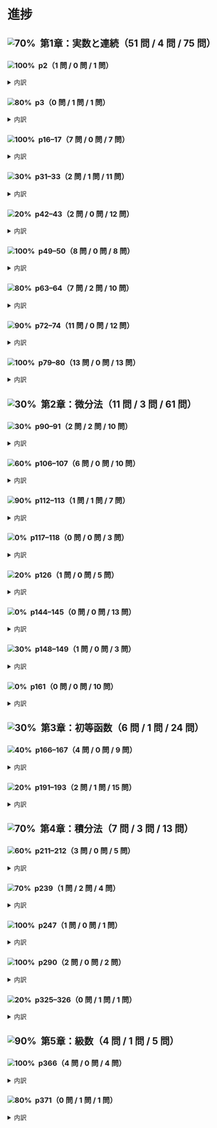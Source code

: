 # 進捗

## <picture><source media="(prefers-color-scheme: dark)" alt="70%"  srcset="https://img.shields.io/badge/70%25-8c8e02"><source media="(prefers-color-scheme: light)" alt="70%"  srcset="https://img.shields.io/badge/70%25-e5e833"><img alt="70%" src="https://img.shields.io/badge/70%25-e5e833"></picture>&nbsp; 第1章：実数と連続（51 問 / 4 問 / 75 問）

### <picture><source media="(prefers-color-scheme: dark)" alt="100%"  srcset="https://img.shields.io/badge/100%25-1f9b03"><source media="(prefers-color-scheme: light)" alt="100%"  srcset="https://img.shields.io/badge/100%25-46c12a"><img alt="100%" src="https://img.shields.io/badge/100%25-46c12a"></picture>&nbsp; p2（1 問 / 0 問 / 1 問）

<details>
<summary>内訳</summary>

<br/>

- [x] <picture><source media="(prefers-color-scheme: dark)" alt="100%"  srcset="https://img.shields.io/badge/100%25-1f9b03"><source media="(prefers-color-scheme: light)" alt="100%"  srcset="https://img.shields.io/badge/100%25-46c12a"><img alt="100%" src="https://img.shields.io/badge/100%25-46c12a"></picture>&nbsp; **p2：1**（11 / 11）
</details>

### <picture><source media="(prefers-color-scheme: dark)" alt="80%"  srcset="https://img.shields.io/badge/80%25-039b96"><source media="(prefers-color-scheme: light)" alt="80%"  srcset="https://img.shields.io/badge/80%25-2dcec9"><img alt="80%" src="https://img.shields.io/badge/80%25-2dcec9"></picture>&nbsp; p3（0 問 / 1 問 / 1 問）

<details>
<summary>内訳</summary>

<br/>

- [ ] <picture><source media="(prefers-color-scheme: dark)" alt="80%"  srcset="https://img.shields.io/badge/80%25-039b96"><source media="(prefers-color-scheme: light)" alt="80%"  srcset="https://img.shields.io/badge/80%25-2dcec9"><img alt="80%" src="https://img.shields.io/badge/80%25-2dcec9"></picture>&nbsp; **p3：2**（5 / 6）
</details>

### <picture><source media="(prefers-color-scheme: dark)" alt="100%"  srcset="https://img.shields.io/badge/100%25-1f9b03"><source media="(prefers-color-scheme: light)" alt="100%"  srcset="https://img.shields.io/badge/100%25-46c12a"><img alt="100%" src="https://img.shields.io/badge/100%25-46c12a"></picture>&nbsp; p16–17（7 問 / 0 問 / 7 問）

<details>
<summary>内訳</summary>

<br/>

- [x] <picture><source media="(prefers-color-scheme: dark)" alt="100%"  srcset="https://img.shields.io/badge/100%25-1f9b03"><source media="(prefers-color-scheme: light)" alt="100%"  srcset="https://img.shields.io/badge/100%25-46c12a"><img alt="100%" src="https://img.shields.io/badge/100%25-46c12a"></picture>&nbsp; **p16–17：1**（5 / 5）
- [x] <picture><source media="(prefers-color-scheme: dark)" alt="100%"  srcset="https://img.shields.io/badge/100%25-1f9b03"><source media="(prefers-color-scheme: light)" alt="100%"  srcset="https://img.shields.io/badge/100%25-46c12a"><img alt="100%" src="https://img.shields.io/badge/100%25-46c12a"></picture>&nbsp; **p16–17：2**
- [x] <picture><source media="(prefers-color-scheme: dark)" alt="100%"  srcset="https://img.shields.io/badge/100%25-1f9b03"><source media="(prefers-color-scheme: light)" alt="100%"  srcset="https://img.shields.io/badge/100%25-46c12a"><img alt="100%" src="https://img.shields.io/badge/100%25-46c12a"></picture>&nbsp; **p16–17：3**
- [x] <picture><source media="(prefers-color-scheme: dark)" alt="100%"  srcset="https://img.shields.io/badge/100%25-1f9b03"><source media="(prefers-color-scheme: light)" alt="100%"  srcset="https://img.shields.io/badge/100%25-46c12a"><img alt="100%" src="https://img.shields.io/badge/100%25-46c12a"></picture>&nbsp; **p16–17：4**
- [x] <picture><source media="(prefers-color-scheme: dark)" alt="100%"  srcset="https://img.shields.io/badge/100%25-1f9b03"><source media="(prefers-color-scheme: light)" alt="100%"  srcset="https://img.shields.io/badge/100%25-46c12a"><img alt="100%" src="https://img.shields.io/badge/100%25-46c12a"></picture>&nbsp; **p16–17：5**
- [x] <picture><source media="(prefers-color-scheme: dark)" alt="100%"  srcset="https://img.shields.io/badge/100%25-1f9b03"><source media="(prefers-color-scheme: light)" alt="100%"  srcset="https://img.shields.io/badge/100%25-46c12a"><img alt="100%" src="https://img.shields.io/badge/100%25-46c12a"></picture>&nbsp; **p16–17：6**
- [x] <picture><source media="(prefers-color-scheme: dark)" alt="100%"  srcset="https://img.shields.io/badge/100%25-1f9b03"><source media="(prefers-color-scheme: light)" alt="100%"  srcset="https://img.shields.io/badge/100%25-46c12a"><img alt="100%" src="https://img.shields.io/badge/100%25-46c12a"></picture>&nbsp; **p16–17：7**
</details>

### <picture><source media="(prefers-color-scheme: dark)" alt="30%"  srcset="https://img.shields.io/badge/30%25-b55003"><source media="(prefers-color-scheme: light)" alt="30%"  srcset="https://img.shields.io/badge/30%25-e88133"><img alt="30%" src="https://img.shields.io/badge/30%25-e88133"></picture>&nbsp; p31–33（2 問 / 1 問 / 11 問）

<details>
<summary>内訳</summary>

<br/>

- [ ] <picture><source media="(prefers-color-scheme: dark)" alt="90%"  srcset="https://img.shields.io/badge/90%25-039b96"><source media="(prefers-color-scheme: light)" alt="90%"  srcset="https://img.shields.io/badge/90%25-2dcec9"><img alt="90%" src="https://img.shields.io/badge/90%25-2dcec9"></picture>&nbsp; **p31–33：1**（6 / 7）
- [x] <picture><source media="(prefers-color-scheme: dark)" alt="100%"  srcset="https://img.shields.io/badge/100%25-1f9b03"><source media="(prefers-color-scheme: light)" alt="100%"  srcset="https://img.shields.io/badge/100%25-46c12a"><img alt="100%" src="https://img.shields.io/badge/100%25-46c12a"></picture>&nbsp; **p31–33：2**
- [ ] <picture><source media="(prefers-color-scheme: dark)" alt="0%"  srcset="https://img.shields.io/badge/0%25-a80319"><source media="(prefers-color-scheme: light)" alt="0%"  srcset="https://img.shields.io/badge/0%25-db3047"><img alt="0%" src="https://img.shields.io/badge/0%25-db3047"></picture>&nbsp; **p31–33：3**
- [ ] <picture><source media="(prefers-color-scheme: dark)" alt="0%"  srcset="https://img.shields.io/badge/0%25-a80319"><source media="(prefers-color-scheme: light)" alt="0%"  srcset="https://img.shields.io/badge/0%25-db3047"><img alt="0%" src="https://img.shields.io/badge/0%25-db3047"></picture>&nbsp; **p31–33：4**
- [ ] <picture><source media="(prefers-color-scheme: dark)" alt="0%"  srcset="https://img.shields.io/badge/0%25-a80319"><source media="(prefers-color-scheme: light)" alt="0%"  srcset="https://img.shields.io/badge/0%25-db3047"><img alt="0%" src="https://img.shields.io/badge/0%25-db3047"></picture>&nbsp; **p31–33：5**
- [ ] <picture><source media="(prefers-color-scheme: dark)" alt="0%"  srcset="https://img.shields.io/badge/0%25-a80319"><source media="(prefers-color-scheme: light)" alt="0%"  srcset="https://img.shields.io/badge/0%25-db3047"><img alt="0%" src="https://img.shields.io/badge/0%25-db3047"></picture>&nbsp; **p31–33：6**
- [ ] <picture><source media="(prefers-color-scheme: dark)" alt="0%"  srcset="https://img.shields.io/badge/0%25-a80319"><source media="(prefers-color-scheme: light)" alt="0%"  srcset="https://img.shields.io/badge/0%25-db3047"><img alt="0%" src="https://img.shields.io/badge/0%25-db3047"></picture>&nbsp; **p31–33：7**
- [ ] <picture><source media="(prefers-color-scheme: dark)" alt="0%"  srcset="https://img.shields.io/badge/0%25-a80319"><source media="(prefers-color-scheme: light)" alt="0%"  srcset="https://img.shields.io/badge/0%25-db3047"><img alt="0%" src="https://img.shields.io/badge/0%25-db3047"></picture>&nbsp; **p31–33：8**
- [ ] <picture><source media="(prefers-color-scheme: dark)" alt="0%"  srcset="https://img.shields.io/badge/0%25-a80319"><source media="(prefers-color-scheme: light)" alt="0%"  srcset="https://img.shields.io/badge/0%25-db3047"><img alt="0%" src="https://img.shields.io/badge/0%25-db3047"></picture>&nbsp; **p31–33：9**
- [ ] <picture><source media="(prefers-color-scheme: dark)" alt="0%"  srcset="https://img.shields.io/badge/0%25-a80319"><source media="(prefers-color-scheme: light)" alt="0%"  srcset="https://img.shields.io/badge/0%25-db3047"><img alt="0%" src="https://img.shields.io/badge/0%25-db3047"></picture>&nbsp; **p31–33：10**
- [x] <picture><source media="(prefers-color-scheme: dark)" alt="100%"  srcset="https://img.shields.io/badge/100%25-1f9b03"><source media="(prefers-color-scheme: light)" alt="100%"  srcset="https://img.shields.io/badge/100%25-46c12a"><img alt="100%" src="https://img.shields.io/badge/100%25-46c12a"></picture>&nbsp; **p31–33：11**
</details>

### <picture><source media="(prefers-color-scheme: dark)" alt="20%"  srcset="https://img.shields.io/badge/20%25-a80319"><source media="(prefers-color-scheme: light)" alt="20%"  srcset="https://img.shields.io/badge/20%25-db3047"><img alt="20%" src="https://img.shields.io/badge/20%25-db3047"></picture>&nbsp; p42–43（2 問 / 0 問 / 12 問）

<details>
<summary>内訳</summary>

<br/>

- [ ] <picture><source media="(prefers-color-scheme: dark)" alt="0%"  srcset="https://img.shields.io/badge/0%25-a80319"><source media="(prefers-color-scheme: light)" alt="0%"  srcset="https://img.shields.io/badge/0%25-db3047"><img alt="0%" src="https://img.shields.io/badge/0%25-db3047"></picture>&nbsp; **p42–43：1**
- [ ] <picture><source media="(prefers-color-scheme: dark)" alt="0%"  srcset="https://img.shields.io/badge/0%25-a80319"><source media="(prefers-color-scheme: light)" alt="0%"  srcset="https://img.shields.io/badge/0%25-db3047"><img alt="0%" src="https://img.shields.io/badge/0%25-db3047"></picture>&nbsp; **p42–43：2**
- [x] <picture><source media="(prefers-color-scheme: dark)" alt="100%"  srcset="https://img.shields.io/badge/100%25-1f9b03"><source media="(prefers-color-scheme: light)" alt="100%"  srcset="https://img.shields.io/badge/100%25-46c12a"><img alt="100%" src="https://img.shields.io/badge/100%25-46c12a"></picture>&nbsp; **p42–43：3**
- [ ] <picture><source media="(prefers-color-scheme: dark)" alt="0%"  srcset="https://img.shields.io/badge/0%25-a80319"><source media="(prefers-color-scheme: light)" alt="0%"  srcset="https://img.shields.io/badge/0%25-db3047"><img alt="0%" src="https://img.shields.io/badge/0%25-db3047"></picture>&nbsp; **p42–43：4**
- [ ] <picture><source media="(prefers-color-scheme: dark)" alt="0%"  srcset="https://img.shields.io/badge/0%25-a80319"><source media="(prefers-color-scheme: light)" alt="0%"  srcset="https://img.shields.io/badge/0%25-db3047"><img alt="0%" src="https://img.shields.io/badge/0%25-db3047"></picture>&nbsp; **p42–43：5**
- [ ] <picture><source media="(prefers-color-scheme: dark)" alt="0%"  srcset="https://img.shields.io/badge/0%25-a80319"><source media="(prefers-color-scheme: light)" alt="0%"  srcset="https://img.shields.io/badge/0%25-db3047"><img alt="0%" src="https://img.shields.io/badge/0%25-db3047"></picture>&nbsp; **p42–43：6**
- [ ] <picture><source media="(prefers-color-scheme: dark)" alt="0%"  srcset="https://img.shields.io/badge/0%25-a80319"><source media="(prefers-color-scheme: light)" alt="0%"  srcset="https://img.shields.io/badge/0%25-db3047"><img alt="0%" src="https://img.shields.io/badge/0%25-db3047"></picture>&nbsp; **p42–43：7**
- [ ] <picture><source media="(prefers-color-scheme: dark)" alt="0%"  srcset="https://img.shields.io/badge/0%25-a80319"><source media="(prefers-color-scheme: light)" alt="0%"  srcset="https://img.shields.io/badge/0%25-db3047"><img alt="0%" src="https://img.shields.io/badge/0%25-db3047"></picture>&nbsp; **p42–43：8**
- [ ] <picture><source media="(prefers-color-scheme: dark)" alt="0%"  srcset="https://img.shields.io/badge/0%25-a80319"><source media="(prefers-color-scheme: light)" alt="0%"  srcset="https://img.shields.io/badge/0%25-db3047"><img alt="0%" src="https://img.shields.io/badge/0%25-db3047"></picture>&nbsp; **p42–43：9**
- [ ] <picture><source media="(prefers-color-scheme: dark)" alt="0%"  srcset="https://img.shields.io/badge/0%25-a80319"><source media="(prefers-color-scheme: light)" alt="0%"  srcset="https://img.shields.io/badge/0%25-db3047"><img alt="0%" src="https://img.shields.io/badge/0%25-db3047"></picture>&nbsp; **p42–43：10**
- [x] <picture><source media="(prefers-color-scheme: dark)" alt="100%"  srcset="https://img.shields.io/badge/100%25-1f9b03"><source media="(prefers-color-scheme: light)" alt="100%"  srcset="https://img.shields.io/badge/100%25-46c12a"><img alt="100%" src="https://img.shields.io/badge/100%25-46c12a"></picture>&nbsp; **p42–43：11**
- [ ] <picture><source media="(prefers-color-scheme: dark)" alt="0%"  srcset="https://img.shields.io/badge/0%25-a80319"><source media="(prefers-color-scheme: light)" alt="0%"  srcset="https://img.shields.io/badge/0%25-db3047"><img alt="0%" src="https://img.shields.io/badge/0%25-db3047"></picture>&nbsp; **p42–43：12**
</details>

### <picture><source media="(prefers-color-scheme: dark)" alt="100%"  srcset="https://img.shields.io/badge/100%25-1f9b03"><source media="(prefers-color-scheme: light)" alt="100%"  srcset="https://img.shields.io/badge/100%25-46c12a"><img alt="100%" src="https://img.shields.io/badge/100%25-46c12a"></picture>&nbsp; p49–50（8 問 / 0 問 / 8 問）

<details>
<summary>内訳</summary>

<br/>

- [x] <picture><source media="(prefers-color-scheme: dark)" alt="100%"  srcset="https://img.shields.io/badge/100%25-1f9b03"><source media="(prefers-color-scheme: light)" alt="100%"  srcset="https://img.shields.io/badge/100%25-46c12a"><img alt="100%" src="https://img.shields.io/badge/100%25-46c12a"></picture>&nbsp; **p49–50：1**
- [x] <picture><source media="(prefers-color-scheme: dark)" alt="100%"  srcset="https://img.shields.io/badge/100%25-1f9b03"><source media="(prefers-color-scheme: light)" alt="100%"  srcset="https://img.shields.io/badge/100%25-46c12a"><img alt="100%" src="https://img.shields.io/badge/100%25-46c12a"></picture>&nbsp; **p49–50：2**（11 / 11）
- [x] <picture><source media="(prefers-color-scheme: dark)" alt="100%"  srcset="https://img.shields.io/badge/100%25-1f9b03"><source media="(prefers-color-scheme: light)" alt="100%"  srcset="https://img.shields.io/badge/100%25-46c12a"><img alt="100%" src="https://img.shields.io/badge/100%25-46c12a"></picture>&nbsp; **p49–50：3**
- [x] <picture><source media="(prefers-color-scheme: dark)" alt="100%"  srcset="https://img.shields.io/badge/100%25-1f9b03"><source media="(prefers-color-scheme: light)" alt="100%"  srcset="https://img.shields.io/badge/100%25-46c12a"><img alt="100%" src="https://img.shields.io/badge/100%25-46c12a"></picture>&nbsp; **p49–50：4**
- [x] <picture><source media="(prefers-color-scheme: dark)" alt="100%"  srcset="https://img.shields.io/badge/100%25-1f9b03"><source media="(prefers-color-scheme: light)" alt="100%"  srcset="https://img.shields.io/badge/100%25-46c12a"><img alt="100%" src="https://img.shields.io/badge/100%25-46c12a"></picture>&nbsp; **p49–50：5**
- [x] <picture><source media="(prefers-color-scheme: dark)" alt="100%"  srcset="https://img.shields.io/badge/100%25-1f9b03"><source media="(prefers-color-scheme: light)" alt="100%"  srcset="https://img.shields.io/badge/100%25-46c12a"><img alt="100%" src="https://img.shields.io/badge/100%25-46c12a"></picture>&nbsp; **p49–50：6**
- [x] <picture><source media="(prefers-color-scheme: dark)" alt="100%"  srcset="https://img.shields.io/badge/100%25-1f9b03"><source media="(prefers-color-scheme: light)" alt="100%"  srcset="https://img.shields.io/badge/100%25-46c12a"><img alt="100%" src="https://img.shields.io/badge/100%25-46c12a"></picture>&nbsp; **p49–50：7**（2 / 2）
- [x] <picture><source media="(prefers-color-scheme: dark)" alt="100%"  srcset="https://img.shields.io/badge/100%25-1f9b03"><source media="(prefers-color-scheme: light)" alt="100%"  srcset="https://img.shields.io/badge/100%25-46c12a"><img alt="100%" src="https://img.shields.io/badge/100%25-46c12a"></picture>&nbsp; **p49–50：8**
</details>

### <picture><source media="(prefers-color-scheme: dark)" alt="80%"  srcset="https://img.shields.io/badge/80%25-039b96"><source media="(prefers-color-scheme: light)" alt="80%"  srcset="https://img.shields.io/badge/80%25-2dcec9"><img alt="80%" src="https://img.shields.io/badge/80%25-2dcec9"></picture>&nbsp; p63–64（7 問 / 2 問 / 10 問）

<details>
<summary>内訳</summary>

<br/>

- [ ] <picture><source media="(prefers-color-scheme: dark)" alt="60%"  srcset="https://img.shields.io/badge/60%25-8c8e02"><source media="(prefers-color-scheme: light)" alt="60%"  srcset="https://img.shields.io/badge/60%25-e5e833"><img alt="60%" src="https://img.shields.io/badge/60%25-e5e833"></picture>&nbsp; **p63–64：1**（3 / 5）
- [x] <picture><source media="(prefers-color-scheme: dark)" alt="100%"  srcset="https://img.shields.io/badge/100%25-1f9b03"><source media="(prefers-color-scheme: light)" alt="100%"  srcset="https://img.shields.io/badge/100%25-46c12a"><img alt="100%" src="https://img.shields.io/badge/100%25-46c12a"></picture>&nbsp; **p63–64：2**（5 / 5）
- [ ] <picture><source media="(prefers-color-scheme: dark)" alt="50%"  srcset="https://img.shields.io/badge/50%25-8c8e02"><source media="(prefers-color-scheme: light)" alt="50%"  srcset="https://img.shields.io/badge/50%25-e5e833"><img alt="50%" src="https://img.shields.io/badge/50%25-e5e833"></picture>&nbsp; **p63–64：3**（1 / 2）
- [x] <picture><source media="(prefers-color-scheme: dark)" alt="100%"  srcset="https://img.shields.io/badge/100%25-1f9b03"><source media="(prefers-color-scheme: light)" alt="100%"  srcset="https://img.shields.io/badge/100%25-46c12a"><img alt="100%" src="https://img.shields.io/badge/100%25-46c12a"></picture>&nbsp; **p63–64：4**（2 / 2）
- [x] <picture><source media="(prefers-color-scheme: dark)" alt="100%"  srcset="https://img.shields.io/badge/100%25-1f9b03"><source media="(prefers-color-scheme: light)" alt="100%"  srcset="https://img.shields.io/badge/100%25-46c12a"><img alt="100%" src="https://img.shields.io/badge/100%25-46c12a"></picture>&nbsp; **p63–64：5**
- [x] <picture><source media="(prefers-color-scheme: dark)" alt="100%"  srcset="https://img.shields.io/badge/100%25-1f9b03"><source media="(prefers-color-scheme: light)" alt="100%"  srcset="https://img.shields.io/badge/100%25-46c12a"><img alt="100%" src="https://img.shields.io/badge/100%25-46c12a"></picture>&nbsp; **p63–64：6**
- [x] <picture><source media="(prefers-color-scheme: dark)" alt="100%"  srcset="https://img.shields.io/badge/100%25-1f9b03"><source media="(prefers-color-scheme: light)" alt="100%"  srcset="https://img.shields.io/badge/100%25-46c12a"><img alt="100%" src="https://img.shields.io/badge/100%25-46c12a"></picture>&nbsp; **p63–64：7**
- [x] <picture><source media="(prefers-color-scheme: dark)" alt="100%"  srcset="https://img.shields.io/badge/100%25-1f9b03"><source media="(prefers-color-scheme: light)" alt="100%"  srcset="https://img.shields.io/badge/100%25-46c12a"><img alt="100%" src="https://img.shields.io/badge/100%25-46c12a"></picture>&nbsp; **p63–64：8**
- [x] <picture><source media="(prefers-color-scheme: dark)" alt="100%"  srcset="https://img.shields.io/badge/100%25-1f9b03"><source media="(prefers-color-scheme: light)" alt="100%"  srcset="https://img.shields.io/badge/100%25-46c12a"><img alt="100%" src="https://img.shields.io/badge/100%25-46c12a"></picture>&nbsp; **p63–64：9**
- [ ] <picture><source media="(prefers-color-scheme: dark)" alt="0%"  srcset="https://img.shields.io/badge/0%25-a80319"><source media="(prefers-color-scheme: light)" alt="0%"  srcset="https://img.shields.io/badge/0%25-db3047"><img alt="0%" src="https://img.shields.io/badge/0%25-db3047"></picture>&nbsp; **p63–64：10**
</details>

### <picture><source media="(prefers-color-scheme: dark)" alt="90%"  srcset="https://img.shields.io/badge/90%25-039b96"><source media="(prefers-color-scheme: light)" alt="90%"  srcset="https://img.shields.io/badge/90%25-2dcec9"><img alt="90%" src="https://img.shields.io/badge/90%25-2dcec9"></picture>&nbsp; p72–74（11 問 / 0 問 / 12 問）

<details>
<summary>内訳</summary>

<br/>

- [x] <picture><source media="(prefers-color-scheme: dark)" alt="100%"  srcset="https://img.shields.io/badge/100%25-1f9b03"><source media="(prefers-color-scheme: light)" alt="100%"  srcset="https://img.shields.io/badge/100%25-46c12a"><img alt="100%" src="https://img.shields.io/badge/100%25-46c12a"></picture>&nbsp; **p72–74：1**（5 / 5）
- [ ] <picture><source media="(prefers-color-scheme: dark)" alt="0%"  srcset="https://img.shields.io/badge/0%25-a80319"><source media="(prefers-color-scheme: light)" alt="0%"  srcset="https://img.shields.io/badge/0%25-db3047"><img alt="0%" src="https://img.shields.io/badge/0%25-db3047"></picture>&nbsp; **p72–74：2**（0 / 3）
- [x] <picture><source media="(prefers-color-scheme: dark)" alt="100%"  srcset="https://img.shields.io/badge/100%25-1f9b03"><source media="(prefers-color-scheme: light)" alt="100%"  srcset="https://img.shields.io/badge/100%25-46c12a"><img alt="100%" src="https://img.shields.io/badge/100%25-46c12a"></picture>&nbsp; **p72–74：3**
- [x] <picture><source media="(prefers-color-scheme: dark)" alt="100%"  srcset="https://img.shields.io/badge/100%25-1f9b03"><source media="(prefers-color-scheme: light)" alt="100%"  srcset="https://img.shields.io/badge/100%25-46c12a"><img alt="100%" src="https://img.shields.io/badge/100%25-46c12a"></picture>&nbsp; **p72–74：4**
- [x] <picture><source media="(prefers-color-scheme: dark)" alt="100%"  srcset="https://img.shields.io/badge/100%25-1f9b03"><source media="(prefers-color-scheme: light)" alt="100%"  srcset="https://img.shields.io/badge/100%25-46c12a"><img alt="100%" src="https://img.shields.io/badge/100%25-46c12a"></picture>&nbsp; **p72–74：5**
- [x] <picture><source media="(prefers-color-scheme: dark)" alt="100%"  srcset="https://img.shields.io/badge/100%25-1f9b03"><source media="(prefers-color-scheme: light)" alt="100%"  srcset="https://img.shields.io/badge/100%25-46c12a"><img alt="100%" src="https://img.shields.io/badge/100%25-46c12a"></picture>&nbsp; **p72–74：6**
- [x] <picture><source media="(prefers-color-scheme: dark)" alt="100%"  srcset="https://img.shields.io/badge/100%25-1f9b03"><source media="(prefers-color-scheme: light)" alt="100%"  srcset="https://img.shields.io/badge/100%25-46c12a"><img alt="100%" src="https://img.shields.io/badge/100%25-46c12a"></picture>&nbsp; **p72–74：7**
- [x] <picture><source media="(prefers-color-scheme: dark)" alt="100%"  srcset="https://img.shields.io/badge/100%25-1f9b03"><source media="(prefers-color-scheme: light)" alt="100%"  srcset="https://img.shields.io/badge/100%25-46c12a"><img alt="100%" src="https://img.shields.io/badge/100%25-46c12a"></picture>&nbsp; **p72–74：8**
- [x] <picture><source media="(prefers-color-scheme: dark)" alt="100%"  srcset="https://img.shields.io/badge/100%25-1f9b03"><source media="(prefers-color-scheme: light)" alt="100%"  srcset="https://img.shields.io/badge/100%25-46c12a"><img alt="100%" src="https://img.shields.io/badge/100%25-46c12a"></picture>&nbsp; **p72–74：9**
- [x] <picture><source media="(prefers-color-scheme: dark)" alt="100%"  srcset="https://img.shields.io/badge/100%25-1f9b03"><source media="(prefers-color-scheme: light)" alt="100%"  srcset="https://img.shields.io/badge/100%25-46c12a"><img alt="100%" src="https://img.shields.io/badge/100%25-46c12a"></picture>&nbsp; **p72–74：10**
- [x] <picture><source media="(prefers-color-scheme: dark)" alt="100%"  srcset="https://img.shields.io/badge/100%25-1f9b03"><source media="(prefers-color-scheme: light)" alt="100%"  srcset="https://img.shields.io/badge/100%25-46c12a"><img alt="100%" src="https://img.shields.io/badge/100%25-46c12a"></picture>&nbsp; **p72–74：11**
- [x] <picture><source media="(prefers-color-scheme: dark)" alt="100%"  srcset="https://img.shields.io/badge/100%25-1f9b03"><source media="(prefers-color-scheme: light)" alt="100%"  srcset="https://img.shields.io/badge/100%25-46c12a"><img alt="100%" src="https://img.shields.io/badge/100%25-46c12a"></picture>&nbsp; **p72–74：12**
</details>

### <picture><source media="(prefers-color-scheme: dark)" alt="100%"  srcset="https://img.shields.io/badge/100%25-1f9b03"><source media="(prefers-color-scheme: light)" alt="100%"  srcset="https://img.shields.io/badge/100%25-46c12a"><img alt="100%" src="https://img.shields.io/badge/100%25-46c12a"></picture>&nbsp; p79–80（13 問 / 0 問 / 13 問）

<details>
<summary>内訳</summary>

<br/>

- [x] <picture><source media="(prefers-color-scheme: dark)" alt="100%"  srcset="https://img.shields.io/badge/100%25-1f9b03"><source media="(prefers-color-scheme: light)" alt="100%"  srcset="https://img.shields.io/badge/100%25-46c12a"><img alt="100%" src="https://img.shields.io/badge/100%25-46c12a"></picture>&nbsp; **p79–80：1**
- [x] <picture><source media="(prefers-color-scheme: dark)" alt="100%"  srcset="https://img.shields.io/badge/100%25-1f9b03"><source media="(prefers-color-scheme: light)" alt="100%"  srcset="https://img.shields.io/badge/100%25-46c12a"><img alt="100%" src="https://img.shields.io/badge/100%25-46c12a"></picture>&nbsp; **p79–80：2**
- [x] <picture><source media="(prefers-color-scheme: dark)" alt="100%"  srcset="https://img.shields.io/badge/100%25-1f9b03"><source media="(prefers-color-scheme: light)" alt="100%"  srcset="https://img.shields.io/badge/100%25-46c12a"><img alt="100%" src="https://img.shields.io/badge/100%25-46c12a"></picture>&nbsp; **p79–80：3**
- [x] <picture><source media="(prefers-color-scheme: dark)" alt="100%"  srcset="https://img.shields.io/badge/100%25-1f9b03"><source media="(prefers-color-scheme: light)" alt="100%"  srcset="https://img.shields.io/badge/100%25-46c12a"><img alt="100%" src="https://img.shields.io/badge/100%25-46c12a"></picture>&nbsp; **p79–80：4**
- [x] <picture><source media="(prefers-color-scheme: dark)" alt="100%"  srcset="https://img.shields.io/badge/100%25-1f9b03"><source media="(prefers-color-scheme: light)" alt="100%"  srcset="https://img.shields.io/badge/100%25-46c12a"><img alt="100%" src="https://img.shields.io/badge/100%25-46c12a"></picture>&nbsp; **p79–80：5**
- [x] <picture><source media="(prefers-color-scheme: dark)" alt="100%"  srcset="https://img.shields.io/badge/100%25-1f9b03"><source media="(prefers-color-scheme: light)" alt="100%"  srcset="https://img.shields.io/badge/100%25-46c12a"><img alt="100%" src="https://img.shields.io/badge/100%25-46c12a"></picture>&nbsp; **p79–80：6**
- [x] <picture><source media="(prefers-color-scheme: dark)" alt="100%"  srcset="https://img.shields.io/badge/100%25-1f9b03"><source media="(prefers-color-scheme: light)" alt="100%"  srcset="https://img.shields.io/badge/100%25-46c12a"><img alt="100%" src="https://img.shields.io/badge/100%25-46c12a"></picture>&nbsp; **p79–80：7**
- [x] <picture><source media="(prefers-color-scheme: dark)" alt="100%"  srcset="https://img.shields.io/badge/100%25-1f9b03"><source media="(prefers-color-scheme: light)" alt="100%"  srcset="https://img.shields.io/badge/100%25-46c12a"><img alt="100%" src="https://img.shields.io/badge/100%25-46c12a"></picture>&nbsp; **p79–80：8**
- [x] <picture><source media="(prefers-color-scheme: dark)" alt="100%"  srcset="https://img.shields.io/badge/100%25-1f9b03"><source media="(prefers-color-scheme: light)" alt="100%"  srcset="https://img.shields.io/badge/100%25-46c12a"><img alt="100%" src="https://img.shields.io/badge/100%25-46c12a"></picture>&nbsp; **p79–80：9**
- [x] <picture><source media="(prefers-color-scheme: dark)" alt="100%"  srcset="https://img.shields.io/badge/100%25-1f9b03"><source media="(prefers-color-scheme: light)" alt="100%"  srcset="https://img.shields.io/badge/100%25-46c12a"><img alt="100%" src="https://img.shields.io/badge/100%25-46c12a"></picture>&nbsp; **p79–80：10**
- [x] <picture><source media="(prefers-color-scheme: dark)" alt="100%"  srcset="https://img.shields.io/badge/100%25-1f9b03"><source media="(prefers-color-scheme: light)" alt="100%"  srcset="https://img.shields.io/badge/100%25-46c12a"><img alt="100%" src="https://img.shields.io/badge/100%25-46c12a"></picture>&nbsp; **p79–80：11**
- [x] <picture><source media="(prefers-color-scheme: dark)" alt="100%"  srcset="https://img.shields.io/badge/100%25-1f9b03"><source media="(prefers-color-scheme: light)" alt="100%"  srcset="https://img.shields.io/badge/100%25-46c12a"><img alt="100%" src="https://img.shields.io/badge/100%25-46c12a"></picture>&nbsp; **p79–80：12**（2 / 2）
- [x] <picture><source media="(prefers-color-scheme: dark)" alt="100%"  srcset="https://img.shields.io/badge/100%25-1f9b03"><source media="(prefers-color-scheme: light)" alt="100%"  srcset="https://img.shields.io/badge/100%25-46c12a"><img alt="100%" src="https://img.shields.io/badge/100%25-46c12a"></picture>&nbsp; **p79–80：13**
</details>


## <picture><source media="(prefers-color-scheme: dark)" alt="30%"  srcset="https://img.shields.io/badge/30%25-b55003"><source media="(prefers-color-scheme: light)" alt="30%"  srcset="https://img.shields.io/badge/30%25-e88133"><img alt="30%" src="https://img.shields.io/badge/30%25-e88133"></picture>&nbsp; 第2章：微分法（11 問 / 3 問 / 61 問）

### <picture><source media="(prefers-color-scheme: dark)" alt="30%"  srcset="https://img.shields.io/badge/30%25-b55003"><source media="(prefers-color-scheme: light)" alt="30%"  srcset="https://img.shields.io/badge/30%25-e88133"><img alt="30%" src="https://img.shields.io/badge/30%25-e88133"></picture>&nbsp; p90–91（2 問 / 2 問 / 10 問）

<details>
<summary>内訳</summary>

<br/>

- [ ] <picture><source media="(prefers-color-scheme: dark)" alt="50%"  srcset="https://img.shields.io/badge/50%25-8c8e02"><source media="(prefers-color-scheme: light)" alt="50%"  srcset="https://img.shields.io/badge/50%25-e5e833"><img alt="50%" src="https://img.shields.io/badge/50%25-e5e833"></picture>&nbsp; **p90–91：1**（3 / 6）
- [ ] <picture><source media="(prefers-color-scheme: dark)" alt="0%"  srcset="https://img.shields.io/badge/0%25-a80319"><source media="(prefers-color-scheme: light)" alt="0%"  srcset="https://img.shields.io/badge/0%25-db3047"><img alt="0%" src="https://img.shields.io/badge/0%25-db3047"></picture>&nbsp; **p90–91：2**
- [x] <picture><source media="(prefers-color-scheme: dark)" alt="100%"  srcset="https://img.shields.io/badge/100%25-1f9b03"><source media="(prefers-color-scheme: light)" alt="100%"  srcset="https://img.shields.io/badge/100%25-46c12a"><img alt="100%" src="https://img.shields.io/badge/100%25-46c12a"></picture>&nbsp; **p90–91：3**（9 / 9）
- [ ] <picture><source media="(prefers-color-scheme: dark)" alt="0%"  srcset="https://img.shields.io/badge/0%25-a80319"><source media="(prefers-color-scheme: light)" alt="0%"  srcset="https://img.shields.io/badge/0%25-db3047"><img alt="0%" src="https://img.shields.io/badge/0%25-db3047"></picture>&nbsp; **p90–91：4**（0 / 5）
- [ ] <picture><source media="(prefers-color-scheme: dark)" alt="0%"  srcset="https://img.shields.io/badge/0%25-a80319"><source media="(prefers-color-scheme: light)" alt="0%"  srcset="https://img.shields.io/badge/0%25-db3047"><img alt="0%" src="https://img.shields.io/badge/0%25-db3047"></picture>&nbsp; **p90–91：5**（0 / 2）
- [ ] <picture><source media="(prefers-color-scheme: dark)" alt="0%"  srcset="https://img.shields.io/badge/0%25-a80319"><source media="(prefers-color-scheme: light)" alt="0%"  srcset="https://img.shields.io/badge/0%25-db3047"><img alt="0%" src="https://img.shields.io/badge/0%25-db3047"></picture>&nbsp; **p90–91：6**（0 / 2）
- [ ] <picture><source media="(prefers-color-scheme: dark)" alt="0%"  srcset="https://img.shields.io/badge/0%25-a80319"><source media="(prefers-color-scheme: light)" alt="0%"  srcset="https://img.shields.io/badge/0%25-db3047"><img alt="0%" src="https://img.shields.io/badge/0%25-db3047"></picture>&nbsp; **p90–91：7**（0 / 5）
- [ ] <picture><source media="(prefers-color-scheme: dark)" alt="0%"  srcset="https://img.shields.io/badge/0%25-a80319"><source media="(prefers-color-scheme: light)" alt="0%"  srcset="https://img.shields.io/badge/0%25-db3047"><img alt="0%" src="https://img.shields.io/badge/0%25-db3047"></picture>&nbsp; **p90–91：8**（0 / 6）
- [ ] <picture><source media="(prefers-color-scheme: dark)" alt="20%"  srcset="https://img.shields.io/badge/20%25-a80319"><source media="(prefers-color-scheme: light)" alt="20%"  srcset="https://img.shields.io/badge/20%25-db3047"><img alt="20%" src="https://img.shields.io/badge/20%25-db3047"></picture>&nbsp; **p90–91：9**（1 / 6）
- [x] <picture><source media="(prefers-color-scheme: dark)" alt="100%"  srcset="https://img.shields.io/badge/100%25-1f9b03"><source media="(prefers-color-scheme: light)" alt="100%"  srcset="https://img.shields.io/badge/100%25-46c12a"><img alt="100%" src="https://img.shields.io/badge/100%25-46c12a"></picture>&nbsp; **p90–91：10**
</details>

### <picture><source media="(prefers-color-scheme: dark)" alt="60%"  srcset="https://img.shields.io/badge/60%25-8c8e02"><source media="(prefers-color-scheme: light)" alt="60%"  srcset="https://img.shields.io/badge/60%25-e5e833"><img alt="60%" src="https://img.shields.io/badge/60%25-e5e833"></picture>&nbsp; p106–107（6 問 / 0 問 / 10 問）

<details>
<summary>内訳</summary>

<br/>

- [x] <picture><source media="(prefers-color-scheme: dark)" alt="100%"  srcset="https://img.shields.io/badge/100%25-1f9b03"><source media="(prefers-color-scheme: light)" alt="100%"  srcset="https://img.shields.io/badge/100%25-46c12a"><img alt="100%" src="https://img.shields.io/badge/100%25-46c12a"></picture>&nbsp; **p106–107：1**
- [x] <picture><source media="(prefers-color-scheme: dark)" alt="100%"  srcset="https://img.shields.io/badge/100%25-1f9b03"><source media="(prefers-color-scheme: light)" alt="100%"  srcset="https://img.shields.io/badge/100%25-46c12a"><img alt="100%" src="https://img.shields.io/badge/100%25-46c12a"></picture>&nbsp; **p106–107：2**
- [x] <picture><source media="(prefers-color-scheme: dark)" alt="100%"  srcset="https://img.shields.io/badge/100%25-1f9b03"><source media="(prefers-color-scheme: light)" alt="100%"  srcset="https://img.shields.io/badge/100%25-46c12a"><img alt="100%" src="https://img.shields.io/badge/100%25-46c12a"></picture>&nbsp; **p106–107：3**
- [ ] <picture><source media="(prefers-color-scheme: dark)" alt="0%"  srcset="https://img.shields.io/badge/0%25-a80319"><source media="(prefers-color-scheme: light)" alt="0%"  srcset="https://img.shields.io/badge/0%25-db3047"><img alt="0%" src="https://img.shields.io/badge/0%25-db3047"></picture>&nbsp; **p106–107：4**
- [ ] <picture><source media="(prefers-color-scheme: dark)" alt="0%"  srcset="https://img.shields.io/badge/0%25-a80319"><source media="(prefers-color-scheme: light)" alt="0%"  srcset="https://img.shields.io/badge/0%25-db3047"><img alt="0%" src="https://img.shields.io/badge/0%25-db3047"></picture>&nbsp; **p106–107：5**（0 / 5）
- [ ] <picture><source media="(prefers-color-scheme: dark)" alt="0%"  srcset="https://img.shields.io/badge/0%25-a80319"><source media="(prefers-color-scheme: light)" alt="0%"  srcset="https://img.shields.io/badge/0%25-db3047"><img alt="0%" src="https://img.shields.io/badge/0%25-db3047"></picture>&nbsp; **p106–107：6**（0 / 3）
- [ ] <picture><source media="(prefers-color-scheme: dark)" alt="0%"  srcset="https://img.shields.io/badge/0%25-a80319"><source media="(prefers-color-scheme: light)" alt="0%"  srcset="https://img.shields.io/badge/0%25-db3047"><img alt="0%" src="https://img.shields.io/badge/0%25-db3047"></picture>&nbsp; **p106–107：7**
- [x] <picture><source media="(prefers-color-scheme: dark)" alt="100%"  srcset="https://img.shields.io/badge/100%25-1f9b03"><source media="(prefers-color-scheme: light)" alt="100%"  srcset="https://img.shields.io/badge/100%25-46c12a"><img alt="100%" src="https://img.shields.io/badge/100%25-46c12a"></picture>&nbsp; **p106–107：8**（2 / 2）
- [x] <picture><source media="(prefers-color-scheme: dark)" alt="100%"  srcset="https://img.shields.io/badge/100%25-1f9b03"><source media="(prefers-color-scheme: light)" alt="100%"  srcset="https://img.shields.io/badge/100%25-46c12a"><img alt="100%" src="https://img.shields.io/badge/100%25-46c12a"></picture>&nbsp; **p106–107：9**
- [x] <picture><source media="(prefers-color-scheme: dark)" alt="100%"  srcset="https://img.shields.io/badge/100%25-1f9b03"><source media="(prefers-color-scheme: light)" alt="100%"  srcset="https://img.shields.io/badge/100%25-46c12a"><img alt="100%" src="https://img.shields.io/badge/100%25-46c12a"></picture>&nbsp; **p106–107：10**
</details>

### <picture><source media="(prefers-color-scheme: dark)" alt="90%"  srcset="https://img.shields.io/badge/90%25-039b96"><source media="(prefers-color-scheme: light)" alt="90%"  srcset="https://img.shields.io/badge/90%25-2dcec9"><img alt="90%" src="https://img.shields.io/badge/90%25-2dcec9"></picture>&nbsp; p112–113（1 問 / 1 問 / 7 問）

<details>
<summary>内訳</summary>

<br/>

- [ ] <picture><source media="(prefers-color-scheme: dark)" alt="90%"  srcset="https://img.shields.io/badge/90%25-039b96"><source media="(prefers-color-scheme: light)" alt="90%"  srcset="https://img.shields.io/badge/90%25-2dcec9"><img alt="90%" src="https://img.shields.io/badge/90%25-2dcec9"></picture>&nbsp; **p112–113：1**
- [ ] <picture><source media="(prefers-color-scheme: dark)" alt="0%"  srcset="https://img.shields.io/badge/0%25-a80319"><source media="(prefers-color-scheme: light)" alt="0%"  srcset="https://img.shields.io/badge/0%25-db3047"><img alt="0%" src="https://img.shields.io/badge/0%25-db3047"></picture>&nbsp; **p112–113：2**
- [ ] <picture><source media="(prefers-color-scheme: dark)" alt="0%"  srcset="https://img.shields.io/badge/0%25-a80319"><source media="(prefers-color-scheme: light)" alt="0%"  srcset="https://img.shields.io/badge/0%25-db3047"><img alt="0%" src="https://img.shields.io/badge/0%25-db3047"></picture>&nbsp; **p112–113：3**
- [x] <picture><source media="(prefers-color-scheme: dark)" alt="100%"  srcset="https://img.shields.io/badge/100%25-1f9b03"><source media="(prefers-color-scheme: light)" alt="100%"  srcset="https://img.shields.io/badge/100%25-46c12a"><img alt="100%" src="https://img.shields.io/badge/100%25-46c12a"></picture>&nbsp; **p112–113：4**
- [ ] <picture><source media="(prefers-color-scheme: dark)" alt="0%"  srcset="https://img.shields.io/badge/0%25-a80319"><source media="(prefers-color-scheme: light)" alt="0%"  srcset="https://img.shields.io/badge/0%25-db3047"><img alt="0%" src="https://img.shields.io/badge/0%25-db3047"></picture>&nbsp; **p112–113：5**
- [ ] <picture><source media="(prefers-color-scheme: dark)" alt="0%"  srcset="https://img.shields.io/badge/0%25-a80319"><source media="(prefers-color-scheme: light)" alt="0%"  srcset="https://img.shields.io/badge/0%25-db3047"><img alt="0%" src="https://img.shields.io/badge/0%25-db3047"></picture>&nbsp; **p112–113：6**
- [ ] <picture><source media="(prefers-color-scheme: dark)" alt="0%"  srcset="https://img.shields.io/badge/0%25-a80319"><source media="(prefers-color-scheme: light)" alt="0%"  srcset="https://img.shields.io/badge/0%25-db3047"><img alt="0%" src="https://img.shields.io/badge/0%25-db3047"></picture>&nbsp; **p112–113：7**
</details>

### <picture><source media="(prefers-color-scheme: dark)" alt="0%"  srcset="https://img.shields.io/badge/0%25-a80319"><source media="(prefers-color-scheme: light)" alt="0%"  srcset="https://img.shields.io/badge/0%25-db3047"><img alt="0%" src="https://img.shields.io/badge/0%25-db3047"></picture>&nbsp; p117–118（0 問 / 0 問 / 3 問）

<details>
<summary>内訳</summary>

<br/>

- [ ] <picture><source media="(prefers-color-scheme: dark)" alt="0%"  srcset="https://img.shields.io/badge/0%25-a80319"><source media="(prefers-color-scheme: light)" alt="0%"  srcset="https://img.shields.io/badge/0%25-db3047"><img alt="0%" src="https://img.shields.io/badge/0%25-db3047"></picture>&nbsp; **p117–118：1**（0 / 4）
- [ ] <picture><source media="(prefers-color-scheme: dark)" alt="0%"  srcset="https://img.shields.io/badge/0%25-a80319"><source media="(prefers-color-scheme: light)" alt="0%"  srcset="https://img.shields.io/badge/0%25-db3047"><img alt="0%" src="https://img.shields.io/badge/0%25-db3047"></picture>&nbsp; **p117–118：2**（0 / 2）
- [ ] <picture><source media="(prefers-color-scheme: dark)" alt="0%"  srcset="https://img.shields.io/badge/0%25-a80319"><source media="(prefers-color-scheme: light)" alt="0%"  srcset="https://img.shields.io/badge/0%25-db3047"><img alt="0%" src="https://img.shields.io/badge/0%25-db3047"></picture>&nbsp; **p117–118：3**（0 / 3）
</details>

### <picture><source media="(prefers-color-scheme: dark)" alt="20%"  srcset="https://img.shields.io/badge/20%25-a80319"><source media="(prefers-color-scheme: light)" alt="20%"  srcset="https://img.shields.io/badge/20%25-db3047"><img alt="20%" src="https://img.shields.io/badge/20%25-db3047"></picture>&nbsp; p126（1 問 / 0 問 / 5 問）

<details>
<summary>内訳</summary>

<br/>

- [ ] <picture><source media="(prefers-color-scheme: dark)" alt="0%"  srcset="https://img.shields.io/badge/0%25-a80319"><source media="(prefers-color-scheme: light)" alt="0%"  srcset="https://img.shields.io/badge/0%25-db3047"><img alt="0%" src="https://img.shields.io/badge/0%25-db3047"></picture>&nbsp; **p126：1**（0 / 3）
- [x] <picture><source media="(prefers-color-scheme: dark)" alt="100%"  srcset="https://img.shields.io/badge/100%25-1f9b03"><source media="(prefers-color-scheme: light)" alt="100%"  srcset="https://img.shields.io/badge/100%25-46c12a"><img alt="100%" src="https://img.shields.io/badge/100%25-46c12a"></picture>&nbsp; **p126：2**
- [ ] <picture><source media="(prefers-color-scheme: dark)" alt="0%"  srcset="https://img.shields.io/badge/0%25-a80319"><source media="(prefers-color-scheme: light)" alt="0%"  srcset="https://img.shields.io/badge/0%25-db3047"><img alt="0%" src="https://img.shields.io/badge/0%25-db3047"></picture>&nbsp; **p126：3**
- [ ] <picture><source media="(prefers-color-scheme: dark)" alt="0%"  srcset="https://img.shields.io/badge/0%25-a80319"><source media="(prefers-color-scheme: light)" alt="0%"  srcset="https://img.shields.io/badge/0%25-db3047"><img alt="0%" src="https://img.shields.io/badge/0%25-db3047"></picture>&nbsp; **p126：4**
- [ ] <picture><source media="(prefers-color-scheme: dark)" alt="0%"  srcset="https://img.shields.io/badge/0%25-a80319"><source media="(prefers-color-scheme: light)" alt="0%"  srcset="https://img.shields.io/badge/0%25-db3047"><img alt="0%" src="https://img.shields.io/badge/0%25-db3047"></picture>&nbsp; **p126：5**
</details>

### <picture><source media="(prefers-color-scheme: dark)" alt="0%"  srcset="https://img.shields.io/badge/0%25-a80319"><source media="(prefers-color-scheme: light)" alt="0%"  srcset="https://img.shields.io/badge/0%25-db3047"><img alt="0%" src="https://img.shields.io/badge/0%25-db3047"></picture>&nbsp; p144–145（0 問 / 0 問 / 13 問）

<details>
<summary>内訳</summary>

<br/>

- [ ] <picture><source media="(prefers-color-scheme: dark)" alt="0%"  srcset="https://img.shields.io/badge/0%25-a80319"><source media="(prefers-color-scheme: light)" alt="0%"  srcset="https://img.shields.io/badge/0%25-db3047"><img alt="0%" src="https://img.shields.io/badge/0%25-db3047"></picture>&nbsp; **p144–145：1**（0 / 2）
- [ ] <picture><source media="(prefers-color-scheme: dark)" alt="0%"  srcset="https://img.shields.io/badge/0%25-a80319"><source media="(prefers-color-scheme: light)" alt="0%"  srcset="https://img.shields.io/badge/0%25-db3047"><img alt="0%" src="https://img.shields.io/badge/0%25-db3047"></picture>&nbsp; **p144–145：2**
- [ ] <picture><source media="(prefers-color-scheme: dark)" alt="0%"  srcset="https://img.shields.io/badge/0%25-a80319"><source media="(prefers-color-scheme: light)" alt="0%"  srcset="https://img.shields.io/badge/0%25-db3047"><img alt="0%" src="https://img.shields.io/badge/0%25-db3047"></picture>&nbsp; **p144–145：3**
- [ ] <picture><source media="(prefers-color-scheme: dark)" alt="0%"  srcset="https://img.shields.io/badge/0%25-a80319"><source media="(prefers-color-scheme: light)" alt="0%"  srcset="https://img.shields.io/badge/0%25-db3047"><img alt="0%" src="https://img.shields.io/badge/0%25-db3047"></picture>&nbsp; **p144–145：4**
- [ ] <picture><source media="(prefers-color-scheme: dark)" alt="0%"  srcset="https://img.shields.io/badge/0%25-a80319"><source media="(prefers-color-scheme: light)" alt="0%"  srcset="https://img.shields.io/badge/0%25-db3047"><img alt="0%" src="https://img.shields.io/badge/0%25-db3047"></picture>&nbsp; **p144–145：5**
- [ ] <picture><source media="(prefers-color-scheme: dark)" alt="0%"  srcset="https://img.shields.io/badge/0%25-a80319"><source media="(prefers-color-scheme: light)" alt="0%"  srcset="https://img.shields.io/badge/0%25-db3047"><img alt="0%" src="https://img.shields.io/badge/0%25-db3047"></picture>&nbsp; **p144–145：6**
- [ ] <picture><source media="(prefers-color-scheme: dark)" alt="0%"  srcset="https://img.shields.io/badge/0%25-a80319"><source media="(prefers-color-scheme: light)" alt="0%"  srcset="https://img.shields.io/badge/0%25-db3047"><img alt="0%" src="https://img.shields.io/badge/0%25-db3047"></picture>&nbsp; **p144–145：7**
- [ ] <picture><source media="(prefers-color-scheme: dark)" alt="0%"  srcset="https://img.shields.io/badge/0%25-a80319"><source media="(prefers-color-scheme: light)" alt="0%"  srcset="https://img.shields.io/badge/0%25-db3047"><img alt="0%" src="https://img.shields.io/badge/0%25-db3047"></picture>&nbsp; **p144–145：8**
- [ ] <picture><source media="(prefers-color-scheme: dark)" alt="0%"  srcset="https://img.shields.io/badge/0%25-a80319"><source media="(prefers-color-scheme: light)" alt="0%"  srcset="https://img.shields.io/badge/0%25-db3047"><img alt="0%" src="https://img.shields.io/badge/0%25-db3047"></picture>&nbsp; **p144–145：9**
- [ ] <picture><source media="(prefers-color-scheme: dark)" alt="0%"  srcset="https://img.shields.io/badge/0%25-a80319"><source media="(prefers-color-scheme: light)" alt="0%"  srcset="https://img.shields.io/badge/0%25-db3047"><img alt="0%" src="https://img.shields.io/badge/0%25-db3047"></picture>&nbsp; **p144–145：10**
- [ ] <picture><source media="(prefers-color-scheme: dark)" alt="0%"  srcset="https://img.shields.io/badge/0%25-a80319"><source media="(prefers-color-scheme: light)" alt="0%"  srcset="https://img.shields.io/badge/0%25-db3047"><img alt="0%" src="https://img.shields.io/badge/0%25-db3047"></picture>&nbsp; **p144–145：11**
- [ ] <picture><source media="(prefers-color-scheme: dark)" alt="0%"  srcset="https://img.shields.io/badge/0%25-a80319"><source media="(prefers-color-scheme: light)" alt="0%"  srcset="https://img.shields.io/badge/0%25-db3047"><img alt="0%" src="https://img.shields.io/badge/0%25-db3047"></picture>&nbsp; **p144–145：12**
- [ ] <picture><source media="(prefers-color-scheme: dark)" alt="0%"  srcset="https://img.shields.io/badge/0%25-a80319"><source media="(prefers-color-scheme: light)" alt="0%"  srcset="https://img.shields.io/badge/0%25-db3047"><img alt="0%" src="https://img.shields.io/badge/0%25-db3047"></picture>&nbsp; **p144–145：13**（0 / 2）
</details>

### <picture><source media="(prefers-color-scheme: dark)" alt="30%"  srcset="https://img.shields.io/badge/30%25-b55003"><source media="(prefers-color-scheme: light)" alt="30%"  srcset="https://img.shields.io/badge/30%25-e88133"><img alt="30%" src="https://img.shields.io/badge/30%25-e88133"></picture>&nbsp; p148–149（1 問 / 0 問 / 3 問）

<details>
<summary>内訳</summary>

<br/>

- [x] <picture><source media="(prefers-color-scheme: dark)" alt="100%"  srcset="https://img.shields.io/badge/100%25-1f9b03"><source media="(prefers-color-scheme: light)" alt="100%"  srcset="https://img.shields.io/badge/100%25-46c12a"><img alt="100%" src="https://img.shields.io/badge/100%25-46c12a"></picture>&nbsp; **p148–149：1**
- [ ] <picture><source media="(prefers-color-scheme: dark)" alt="0%"  srcset="https://img.shields.io/badge/0%25-a80319"><source media="(prefers-color-scheme: light)" alt="0%"  srcset="https://img.shields.io/badge/0%25-db3047"><img alt="0%" src="https://img.shields.io/badge/0%25-db3047"></picture>&nbsp; **p148–149：2**（0 / 3）
- [ ] <picture><source media="(prefers-color-scheme: dark)" alt="0%"  srcset="https://img.shields.io/badge/0%25-a80319"><source media="(prefers-color-scheme: light)" alt="0%"  srcset="https://img.shields.io/badge/0%25-db3047"><img alt="0%" src="https://img.shields.io/badge/0%25-db3047"></picture>&nbsp; **p148–149：3**（0 / 2）
</details>

### <picture><source media="(prefers-color-scheme: dark)" alt="0%"  srcset="https://img.shields.io/badge/0%25-a80319"><source media="(prefers-color-scheme: light)" alt="0%"  srcset="https://img.shields.io/badge/0%25-db3047"><img alt="0%" src="https://img.shields.io/badge/0%25-db3047"></picture>&nbsp; p161（0 問 / 0 問 / 10 問）

<details>
<summary>内訳</summary>

<br/>

- [ ] <picture><source media="(prefers-color-scheme: dark)" alt="0%"  srcset="https://img.shields.io/badge/0%25-a80319"><source media="(prefers-color-scheme: light)" alt="0%"  srcset="https://img.shields.io/badge/0%25-db3047"><img alt="0%" src="https://img.shields.io/badge/0%25-db3047"></picture>&nbsp; **p161：1**（0 / 4）
- [ ] <picture><source media="(prefers-color-scheme: dark)" alt="0%"  srcset="https://img.shields.io/badge/0%25-a80319"><source media="(prefers-color-scheme: light)" alt="0%"  srcset="https://img.shields.io/badge/0%25-db3047"><img alt="0%" src="https://img.shields.io/badge/0%25-db3047"></picture>&nbsp; **p161：2**
- [ ] <picture><source media="(prefers-color-scheme: dark)" alt="0%"  srcset="https://img.shields.io/badge/0%25-a80319"><source media="(prefers-color-scheme: light)" alt="0%"  srcset="https://img.shields.io/badge/0%25-db3047"><img alt="0%" src="https://img.shields.io/badge/0%25-db3047"></picture>&nbsp; **p161：3**
- [ ] <picture><source media="(prefers-color-scheme: dark)" alt="0%"  srcset="https://img.shields.io/badge/0%25-a80319"><source media="(prefers-color-scheme: light)" alt="0%"  srcset="https://img.shields.io/badge/0%25-db3047"><img alt="0%" src="https://img.shields.io/badge/0%25-db3047"></picture>&nbsp; **p161：4**
- [ ] <picture><source media="(prefers-color-scheme: dark)" alt="0%"  srcset="https://img.shields.io/badge/0%25-a80319"><source media="(prefers-color-scheme: light)" alt="0%"  srcset="https://img.shields.io/badge/0%25-db3047"><img alt="0%" src="https://img.shields.io/badge/0%25-db3047"></picture>&nbsp; **p161：5**
- [ ] <picture><source media="(prefers-color-scheme: dark)" alt="0%"  srcset="https://img.shields.io/badge/0%25-a80319"><source media="(prefers-color-scheme: light)" alt="0%"  srcset="https://img.shields.io/badge/0%25-db3047"><img alt="0%" src="https://img.shields.io/badge/0%25-db3047"></picture>&nbsp; **p161：6**
- [ ] <picture><source media="(prefers-color-scheme: dark)" alt="0%"  srcset="https://img.shields.io/badge/0%25-a80319"><source media="(prefers-color-scheme: light)" alt="0%"  srcset="https://img.shields.io/badge/0%25-db3047"><img alt="0%" src="https://img.shields.io/badge/0%25-db3047"></picture>&nbsp; **p161：7**
- [ ] <picture><source media="(prefers-color-scheme: dark)" alt="0%"  srcset="https://img.shields.io/badge/0%25-a80319"><source media="(prefers-color-scheme: light)" alt="0%"  srcset="https://img.shields.io/badge/0%25-db3047"><img alt="0%" src="https://img.shields.io/badge/0%25-db3047"></picture>&nbsp; **p161：8**
- [ ] <picture><source media="(prefers-color-scheme: dark)" alt="0%"  srcset="https://img.shields.io/badge/0%25-a80319"><source media="(prefers-color-scheme: light)" alt="0%"  srcset="https://img.shields.io/badge/0%25-db3047"><img alt="0%" src="https://img.shields.io/badge/0%25-db3047"></picture>&nbsp; **p161：9**
- [ ] <picture><source media="(prefers-color-scheme: dark)" alt="0%"  srcset="https://img.shields.io/badge/0%25-a80319"><source media="(prefers-color-scheme: light)" alt="0%"  srcset="https://img.shields.io/badge/0%25-db3047"><img alt="0%" src="https://img.shields.io/badge/0%25-db3047"></picture>&nbsp; **p161：10**
</details>


## <picture><source media="(prefers-color-scheme: dark)" alt="30%"  srcset="https://img.shields.io/badge/30%25-b55003"><source media="(prefers-color-scheme: light)" alt="30%"  srcset="https://img.shields.io/badge/30%25-e88133"><img alt="30%" src="https://img.shields.io/badge/30%25-e88133"></picture>&nbsp; 第3章：初等函数（6 問 / 1 問 / 24 問）

### <picture><source media="(prefers-color-scheme: dark)" alt="40%"  srcset="https://img.shields.io/badge/40%25-b55003"><source media="(prefers-color-scheme: light)" alt="40%"  srcset="https://img.shields.io/badge/40%25-e88133"><img alt="40%" src="https://img.shields.io/badge/40%25-e88133"></picture>&nbsp; p166–167（4 問 / 0 問 / 9 問）

<details>
<summary>内訳</summary>

<br/>

- [x] <picture><source media="(prefers-color-scheme: dark)" alt="100%"  srcset="https://img.shields.io/badge/100%25-1f9b03"><source media="(prefers-color-scheme: light)" alt="100%"  srcset="https://img.shields.io/badge/100%25-46c12a"><img alt="100%" src="https://img.shields.io/badge/100%25-46c12a"></picture>&nbsp; **p166–167：1**
- [x] <picture><source media="(prefers-color-scheme: dark)" alt="100%"  srcset="https://img.shields.io/badge/100%25-1f9b03"><source media="(prefers-color-scheme: light)" alt="100%"  srcset="https://img.shields.io/badge/100%25-46c12a"><img alt="100%" src="https://img.shields.io/badge/100%25-46c12a"></picture>&nbsp; **p166–167：2**
- [x] <picture><source media="(prefers-color-scheme: dark)" alt="100%"  srcset="https://img.shields.io/badge/100%25-1f9b03"><source media="(prefers-color-scheme: light)" alt="100%"  srcset="https://img.shields.io/badge/100%25-46c12a"><img alt="100%" src="https://img.shields.io/badge/100%25-46c12a"></picture>&nbsp; **p166–167：3**
- [x] <picture><source media="(prefers-color-scheme: dark)" alt="100%"  srcset="https://img.shields.io/badge/100%25-1f9b03"><source media="(prefers-color-scheme: light)" alt="100%"  srcset="https://img.shields.io/badge/100%25-46c12a"><img alt="100%" src="https://img.shields.io/badge/100%25-46c12a"></picture>&nbsp; **p166–167：4**
- [ ] <picture><source media="(prefers-color-scheme: dark)" alt="0%"  srcset="https://img.shields.io/badge/0%25-a80319"><source media="(prefers-color-scheme: light)" alt="0%"  srcset="https://img.shields.io/badge/0%25-db3047"><img alt="0%" src="https://img.shields.io/badge/0%25-db3047"></picture>&nbsp; **p166–167：5**
- [ ] <picture><source media="(prefers-color-scheme: dark)" alt="0%"  srcset="https://img.shields.io/badge/0%25-a80319"><source media="(prefers-color-scheme: light)" alt="0%"  srcset="https://img.shields.io/badge/0%25-db3047"><img alt="0%" src="https://img.shields.io/badge/0%25-db3047"></picture>&nbsp; **p166–167：6**
- [ ] <picture><source media="(prefers-color-scheme: dark)" alt="0%"  srcset="https://img.shields.io/badge/0%25-a80319"><source media="(prefers-color-scheme: light)" alt="0%"  srcset="https://img.shields.io/badge/0%25-db3047"><img alt="0%" src="https://img.shields.io/badge/0%25-db3047"></picture>&nbsp; **p166–167：7**
- [ ] <picture><source media="(prefers-color-scheme: dark)" alt="0%"  srcset="https://img.shields.io/badge/0%25-a80319"><source media="(prefers-color-scheme: light)" alt="0%"  srcset="https://img.shields.io/badge/0%25-db3047"><img alt="0%" src="https://img.shields.io/badge/0%25-db3047"></picture>&nbsp; **p166–167：8**
- [ ] <picture><source media="(prefers-color-scheme: dark)" alt="0%"  srcset="https://img.shields.io/badge/0%25-a80319"><source media="(prefers-color-scheme: light)" alt="0%"  srcset="https://img.shields.io/badge/0%25-db3047"><img alt="0%" src="https://img.shields.io/badge/0%25-db3047"></picture>&nbsp; **p166–167：9**
</details>

### <picture><source media="(prefers-color-scheme: dark)" alt="20%"  srcset="https://img.shields.io/badge/20%25-a80319"><source media="(prefers-color-scheme: light)" alt="20%"  srcset="https://img.shields.io/badge/20%25-db3047"><img alt="20%" src="https://img.shields.io/badge/20%25-db3047"></picture>&nbsp; p191–193（2 問 / 1 問 / 15 問）

<details>
<summary>内訳</summary>

<br/>

- [x] <picture><source media="(prefers-color-scheme: dark)" alt="100%"  srcset="https://img.shields.io/badge/100%25-1f9b03"><source media="(prefers-color-scheme: light)" alt="100%"  srcset="https://img.shields.io/badge/100%25-46c12a"><img alt="100%" src="https://img.shields.io/badge/100%25-46c12a"></picture>&nbsp; **p191–193：1**
- [x] <picture><source media="(prefers-color-scheme: dark)" alt="100%"  srcset="https://img.shields.io/badge/100%25-1f9b03"><source media="(prefers-color-scheme: light)" alt="100%"  srcset="https://img.shields.io/badge/100%25-46c12a"><img alt="100%" src="https://img.shields.io/badge/100%25-46c12a"></picture>&nbsp; **p191–193：2**（3 / 3）
- [ ] <picture><source media="(prefers-color-scheme: dark)" alt="0%"  srcset="https://img.shields.io/badge/0%25-a80319"><source media="(prefers-color-scheme: light)" alt="0%"  srcset="https://img.shields.io/badge/0%25-db3047"><img alt="0%" src="https://img.shields.io/badge/0%25-db3047"></picture>&nbsp; **p191–193：3**
- [ ] <picture><source media="(prefers-color-scheme: dark)" alt="0%"  srcset="https://img.shields.io/badge/0%25-a80319"><source media="(prefers-color-scheme: light)" alt="0%"  srcset="https://img.shields.io/badge/0%25-db3047"><img alt="0%" src="https://img.shields.io/badge/0%25-db3047"></picture>&nbsp; **p191–193：4**
- [ ] <picture><source media="(prefers-color-scheme: dark)" alt="0%"  srcset="https://img.shields.io/badge/0%25-a80319"><source media="(prefers-color-scheme: light)" alt="0%"  srcset="https://img.shields.io/badge/0%25-db3047"><img alt="0%" src="https://img.shields.io/badge/0%25-db3047"></picture>&nbsp; **p191–193：5**
- [ ] <picture><source media="(prefers-color-scheme: dark)" alt="60%"  srcset="https://img.shields.io/badge/60%25-8c8e02"><source media="(prefers-color-scheme: light)" alt="60%"  srcset="https://img.shields.io/badge/60%25-e5e833"><img alt="60%" src="https://img.shields.io/badge/60%25-e5e833"></picture>&nbsp; **p191–193：6**（3 / 5）
- [ ] <picture><source media="(prefers-color-scheme: dark)" alt="0%"  srcset="https://img.shields.io/badge/0%25-a80319"><source media="(prefers-color-scheme: light)" alt="0%"  srcset="https://img.shields.io/badge/0%25-db3047"><img alt="0%" src="https://img.shields.io/badge/0%25-db3047"></picture>&nbsp; **p191–193：7**
- [ ] <picture><source media="(prefers-color-scheme: dark)" alt="0%"  srcset="https://img.shields.io/badge/0%25-a80319"><source media="(prefers-color-scheme: light)" alt="0%"  srcset="https://img.shields.io/badge/0%25-db3047"><img alt="0%" src="https://img.shields.io/badge/0%25-db3047"></picture>&nbsp; **p191–193：8**
- [ ] <picture><source media="(prefers-color-scheme: dark)" alt="0%"  srcset="https://img.shields.io/badge/0%25-a80319"><source media="(prefers-color-scheme: light)" alt="0%"  srcset="https://img.shields.io/badge/0%25-db3047"><img alt="0%" src="https://img.shields.io/badge/0%25-db3047"></picture>&nbsp; **p191–193：9**
- [ ] <picture><source media="(prefers-color-scheme: dark)" alt="0%"  srcset="https://img.shields.io/badge/0%25-a80319"><source media="(prefers-color-scheme: light)" alt="0%"  srcset="https://img.shields.io/badge/0%25-db3047"><img alt="0%" src="https://img.shields.io/badge/0%25-db3047"></picture>&nbsp; **p191–193：10**
- [ ] <picture><source media="(prefers-color-scheme: dark)" alt="0%"  srcset="https://img.shields.io/badge/0%25-a80319"><source media="(prefers-color-scheme: light)" alt="0%"  srcset="https://img.shields.io/badge/0%25-db3047"><img alt="0%" src="https://img.shields.io/badge/0%25-db3047"></picture>&nbsp; **p191–193：11**
- [ ] <picture><source media="(prefers-color-scheme: dark)" alt="0%"  srcset="https://img.shields.io/badge/0%25-a80319"><source media="(prefers-color-scheme: light)" alt="0%"  srcset="https://img.shields.io/badge/0%25-db3047"><img alt="0%" src="https://img.shields.io/badge/0%25-db3047"></picture>&nbsp; **p191–193：12**
- [ ] <picture><source media="(prefers-color-scheme: dark)" alt="0%"  srcset="https://img.shields.io/badge/0%25-a80319"><source media="(prefers-color-scheme: light)" alt="0%"  srcset="https://img.shields.io/badge/0%25-db3047"><img alt="0%" src="https://img.shields.io/badge/0%25-db3047"></picture>&nbsp; **p191–193：13**
- [ ] <picture><source media="(prefers-color-scheme: dark)" alt="0%"  srcset="https://img.shields.io/badge/0%25-a80319"><source media="(prefers-color-scheme: light)" alt="0%"  srcset="https://img.shields.io/badge/0%25-db3047"><img alt="0%" src="https://img.shields.io/badge/0%25-db3047"></picture>&nbsp; **p191–193：14**
- [ ] <picture><source media="(prefers-color-scheme: dark)" alt="0%"  srcset="https://img.shields.io/badge/0%25-a80319"><source media="(prefers-color-scheme: light)" alt="0%"  srcset="https://img.shields.io/badge/0%25-db3047"><img alt="0%" src="https://img.shields.io/badge/0%25-db3047"></picture>&nbsp; **p191–193：15**
</details>


## <picture><source media="(prefers-color-scheme: dark)" alt="70%"  srcset="https://img.shields.io/badge/70%25-8c8e02"><source media="(prefers-color-scheme: light)" alt="70%"  srcset="https://img.shields.io/badge/70%25-e5e833"><img alt="70%" src="https://img.shields.io/badge/70%25-e5e833"></picture>&nbsp; 第4章：積分法（7 問 / 3 問 / 13 問）

### <picture><source media="(prefers-color-scheme: dark)" alt="60%"  srcset="https://img.shields.io/badge/60%25-8c8e02"><source media="(prefers-color-scheme: light)" alt="60%"  srcset="https://img.shields.io/badge/60%25-e5e833"><img alt="60%" src="https://img.shields.io/badge/60%25-e5e833"></picture>&nbsp; p211–212（3 問 / 0 問 / 5 問）

<details>
<summary>内訳</summary>

<br/>

- [x] <picture><source media="(prefers-color-scheme: dark)" alt="100%"  srcset="https://img.shields.io/badge/100%25-1f9b03"><source media="(prefers-color-scheme: light)" alt="100%"  srcset="https://img.shields.io/badge/100%25-46c12a"><img alt="100%" src="https://img.shields.io/badge/100%25-46c12a"></picture>&nbsp; **p211–212：1**
- [x] <picture><source media="(prefers-color-scheme: dark)" alt="100%"  srcset="https://img.shields.io/badge/100%25-1f9b03"><source media="(prefers-color-scheme: light)" alt="100%"  srcset="https://img.shields.io/badge/100%25-46c12a"><img alt="100%" src="https://img.shields.io/badge/100%25-46c12a"></picture>&nbsp; **p211–212：2**
- [x] <picture><source media="(prefers-color-scheme: dark)" alt="100%"  srcset="https://img.shields.io/badge/100%25-1f9b03"><source media="(prefers-color-scheme: light)" alt="100%"  srcset="https://img.shields.io/badge/100%25-46c12a"><img alt="100%" src="https://img.shields.io/badge/100%25-46c12a"></picture>&nbsp; **p211–212：3**（2 / 2）
- [ ] <picture><source media="(prefers-color-scheme: dark)" alt="0%"  srcset="https://img.shields.io/badge/0%25-a80319"><source media="(prefers-color-scheme: light)" alt="0%"  srcset="https://img.shields.io/badge/0%25-db3047"><img alt="0%" src="https://img.shields.io/badge/0%25-db3047"></picture>&nbsp; **p211–212：4**
- [ ] <picture><source media="(prefers-color-scheme: dark)" alt="0%"  srcset="https://img.shields.io/badge/0%25-a80319"><source media="(prefers-color-scheme: light)" alt="0%"  srcset="https://img.shields.io/badge/0%25-db3047"><img alt="0%" src="https://img.shields.io/badge/0%25-db3047"></picture>&nbsp; **p211–212：5**
</details>

### <picture><source media="(prefers-color-scheme: dark)" alt="70%"  srcset="https://img.shields.io/badge/70%25-8c8e02"><source media="(prefers-color-scheme: light)" alt="70%"  srcset="https://img.shields.io/badge/70%25-e5e833"><img alt="70%" src="https://img.shields.io/badge/70%25-e5e833"></picture>&nbsp; p239（1 問 / 2 問 / 4 問）

<details>
<summary>内訳</summary>

<br/>

- [ ] <picture><source media="(prefers-color-scheme: dark)" alt="90%"  srcset="https://img.shields.io/badge/90%25-039b96"><source media="(prefers-color-scheme: light)" alt="90%"  srcset="https://img.shields.io/badge/90%25-2dcec9"><img alt="90%" src="https://img.shields.io/badge/90%25-2dcec9"></picture>&nbsp; **p239：1**（6 / 7）
- [ ] <picture><source media="(prefers-color-scheme: dark)" alt="0%"  srcset="https://img.shields.io/badge/0%25-a80319"><source media="(prefers-color-scheme: light)" alt="0%"  srcset="https://img.shields.io/badge/0%25-db3047"><img alt="0%" src="https://img.shields.io/badge/0%25-db3047"></picture>&nbsp; **p239：2**
- [ ] <picture><source media="(prefers-color-scheme: dark)" alt="90%"  srcset="https://img.shields.io/badge/90%25-039b96"><source media="(prefers-color-scheme: light)" alt="90%"  srcset="https://img.shields.io/badge/90%25-2dcec9"><img alt="90%" src="https://img.shields.io/badge/90%25-2dcec9"></picture>&nbsp; **p239：3**（9 / 10）
- [x] <picture><source media="(prefers-color-scheme: dark)" alt="100%"  srcset="https://img.shields.io/badge/100%25-1f9b03"><source media="(prefers-color-scheme: light)" alt="100%"  srcset="https://img.shields.io/badge/100%25-46c12a"><img alt="100%" src="https://img.shields.io/badge/100%25-46c12a"></picture>&nbsp; **p239：4**（2 / 2）
</details>

### <picture><source media="(prefers-color-scheme: dark)" alt="100%"  srcset="https://img.shields.io/badge/100%25-1f9b03"><source media="(prefers-color-scheme: light)" alt="100%"  srcset="https://img.shields.io/badge/100%25-46c12a"><img alt="100%" src="https://img.shields.io/badge/100%25-46c12a"></picture>&nbsp; p247（1 問 / 0 問 / 1 問）

<details>
<summary>内訳</summary>

<br/>

- [x] <picture><source media="(prefers-color-scheme: dark)" alt="100%"  srcset="https://img.shields.io/badge/100%25-1f9b03"><source media="(prefers-color-scheme: light)" alt="100%"  srcset="https://img.shields.io/badge/100%25-46c12a"><img alt="100%" src="https://img.shields.io/badge/100%25-46c12a"></picture>&nbsp; **p247：1**（14 / 14）
</details>

### <picture><source media="(prefers-color-scheme: dark)" alt="100%"  srcset="https://img.shields.io/badge/100%25-1f9b03"><source media="(prefers-color-scheme: light)" alt="100%"  srcset="https://img.shields.io/badge/100%25-46c12a"><img alt="100%" src="https://img.shields.io/badge/100%25-46c12a"></picture>&nbsp; p290（2 問 / 0 問 / 2 問）

<details>
<summary>内訳</summary>

<br/>

- [x] <picture><source media="(prefers-color-scheme: dark)" alt="100%"  srcset="https://img.shields.io/badge/100%25-1f9b03"><source media="(prefers-color-scheme: light)" alt="100%"  srcset="https://img.shields.io/badge/100%25-46c12a"><img alt="100%" src="https://img.shields.io/badge/100%25-46c12a"></picture>&nbsp; **p290：3**
- [x] <picture><source media="(prefers-color-scheme: dark)" alt="100%"  srcset="https://img.shields.io/badge/100%25-1f9b03"><source media="(prefers-color-scheme: light)" alt="100%"  srcset="https://img.shields.io/badge/100%25-46c12a"><img alt="100%" src="https://img.shields.io/badge/100%25-46c12a"></picture>&nbsp; **p290：4**
</details>

### <picture><source media="(prefers-color-scheme: dark)" alt="20%"  srcset="https://img.shields.io/badge/20%25-a80319"><source media="(prefers-color-scheme: light)" alt="20%"  srcset="https://img.shields.io/badge/20%25-db3047"><img alt="20%" src="https://img.shields.io/badge/20%25-db3047"></picture>&nbsp; p325–326（0 問 / 1 問 / 1 問）

<details>
<summary>内訳</summary>

<br/>

- [ ] <picture><source media="(prefers-color-scheme: dark)" alt="20%"  srcset="https://img.shields.io/badge/20%25-a80319"><source media="(prefers-color-scheme: light)" alt="20%"  srcset="https://img.shields.io/badge/20%25-db3047"><img alt="20%" src="https://img.shields.io/badge/20%25-db3047"></picture>&nbsp; **p325–326：1**（2 / 11）
</details>


## <picture><source media="(prefers-color-scheme: dark)" alt="90%"  srcset="https://img.shields.io/badge/90%25-039b96"><source media="(prefers-color-scheme: light)" alt="90%"  srcset="https://img.shields.io/badge/90%25-2dcec9"><img alt="90%" src="https://img.shields.io/badge/90%25-2dcec9"></picture>&nbsp; 第5章：級数（4 問 / 1 問 / 5 問）

### <picture><source media="(prefers-color-scheme: dark)" alt="100%"  srcset="https://img.shields.io/badge/100%25-1f9b03"><source media="(prefers-color-scheme: light)" alt="100%"  srcset="https://img.shields.io/badge/100%25-46c12a"><img alt="100%" src="https://img.shields.io/badge/100%25-46c12a"></picture>&nbsp; p366（4 問 / 0 問 / 4 問）

<details>
<summary>内訳</summary>

<br/>

- [x] <picture><source media="(prefers-color-scheme: dark)" alt="100%"  srcset="https://img.shields.io/badge/100%25-1f9b03"><source media="(prefers-color-scheme: light)" alt="100%"  srcset="https://img.shields.io/badge/100%25-46c12a"><img alt="100%" src="https://img.shields.io/badge/100%25-46c12a"></picture>&nbsp; **p366：1**（3 / 3）
- [x] <picture><source media="(prefers-color-scheme: dark)" alt="100%"  srcset="https://img.shields.io/badge/100%25-1f9b03"><source media="(prefers-color-scheme: light)" alt="100%"  srcset="https://img.shields.io/badge/100%25-46c12a"><img alt="100%" src="https://img.shields.io/badge/100%25-46c12a"></picture>&nbsp; **p366：2**
- [x] <picture><source media="(prefers-color-scheme: dark)" alt="100%"  srcset="https://img.shields.io/badge/100%25-1f9b03"><source media="(prefers-color-scheme: light)" alt="100%"  srcset="https://img.shields.io/badge/100%25-46c12a"><img alt="100%" src="https://img.shields.io/badge/100%25-46c12a"></picture>&nbsp; **p366：3**
- [x] <picture><source media="(prefers-color-scheme: dark)" alt="100%"  srcset="https://img.shields.io/badge/100%25-1f9b03"><source media="(prefers-color-scheme: light)" alt="100%"  srcset="https://img.shields.io/badge/100%25-46c12a"><img alt="100%" src="https://img.shields.io/badge/100%25-46c12a"></picture>&nbsp; **p366：4**
</details>

### <picture><source media="(prefers-color-scheme: dark)" alt="80%"  srcset="https://img.shields.io/badge/80%25-039b96"><source media="(prefers-color-scheme: light)" alt="80%"  srcset="https://img.shields.io/badge/80%25-2dcec9"><img alt="80%" src="https://img.shields.io/badge/80%25-2dcec9"></picture>&nbsp; p371（0 問 / 1 問 / 1 問）

<details>
<summary>内訳</summary>

<br/>

- [ ] <picture><source media="(prefers-color-scheme: dark)" alt="80%"  srcset="https://img.shields.io/badge/80%25-039b96"><source media="(prefers-color-scheme: light)" alt="80%"  srcset="https://img.shields.io/badge/80%25-2dcec9"><img alt="80%" src="https://img.shields.io/badge/80%25-2dcec9"></picture>&nbsp; **p371：1**（5 / 6）
</details>


